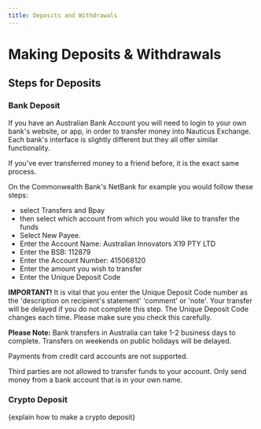```yaml
---
title: Deposits and Withdrawals
---
```



# Making Deposits & Withdrawals



## Steps for Deposits



### Bank Deposit



If you have an Australian Bank Account you will need to login to your own bank's website, or app, in order to transfer money into Nauticus Exchange. Each bank's interface is slightly different but they all offer similar functionality. 

If you've ever transferred money to a friend before, it is the exact same process.

On the Commonwealth Bank's NetBank for example you would follow these steps:
- select Transfers and Bpay 
- then select which account from which you would like to transfer the funds
- Select New Payee.
- Enter the Account Name: Australian Innovators X19 PTY LTD
- Enter the BSB: 112879
- Enter the Account Number: 415068120
- Enter the amount you wish to transfer
- Enter the Unique Deposit Code



**IMPORTANT!** It is vital that you enter the Unique Deposit Code number as the 'description on recipient's statement' 'comment' or 'note'. Your transfer will be delayed if you do not complete this step. The Unique Deposit Code changes each time. Please make sure you check this carefully.

**Please Note:** Bank transfers in Australia can take 1-2 business days to complete. Transfers on weekends on public holidays will be delayed.

Payments from credit card accounts are not supported.

Third parties are not allowed to transfer funds to your account. Only send money from a bank account that is in your own name.




### Crypto Deposit

{explain how to make a crypto deposit}